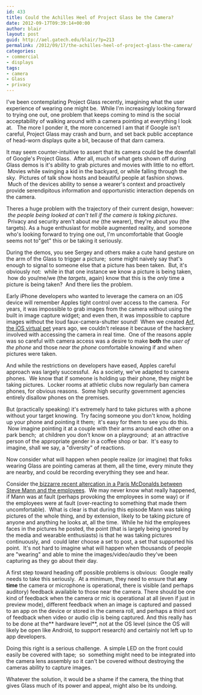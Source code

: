 ```yaml
---
id: 433
title: Could the Achilles Heel of Project Glass be the Camera?
date: 2012-09-17T09:39:14+00:00
author: blair
layout: post
guid: http://ael.gatech.edu/blair/?p=213
permalink: /2012/09/17/the-achilles-heel-of-project-glass-the-camera/
categories:
- commercial
- displays
tags:
- camera
- Glass
- privacy
---
```


I've been contemplating Project Glass recently, imagining what the user experience of wearing one might be.  While I'm increasingly looking forward to trying one out, one problem that keeps coming to mind is the social acceptability of walking around with a camera pointing at everything I look at.   The more I ponder it, the more concerned I am that if Google isn't careful, Project Glass may crash and burn, and set back public acceptance of head-worn displays quite a bit, because of that darn camera.

It may seem counter-intuitive to assert that its camera could be the downfall of Google's Project Glass.  After all, much of what gets shown off during Glass demos is it's ability to grab pictures and movies with little to no effort.  Movies while swinging a kid in the backyard, or while falling through the sky.  Pictures of talk show hosts and beautiful people at fashion shows.  Much of the devices ability to sense a wearer's context and proactively provide serendipitous information and opportunistic interaction depends on the camera.

Theres a huge problem with the trajectory of their current design, however:  _the people being looked at can't tell if the camera is taking pictures_.  Privacy and security aren't about _me_ (the wearer), they're about _you_ (the targets). As a huge enthusiast for mobile augmented reality, and  someone who's looking forward to trying one out, I'm uncomfortable that Google seems not to"get" this or be taking it seriously.

During the demos, you see Sergey and others make a cute hand gesture on the arm of the Glass to trigger a picture;  some might naively say that's enough to signal to someone else that a picture has been taken.  But, it's obviously not:  while in that one instance we know a picture is being taken,  how do you/me/we (the _targets_, again) know that this is the _only_ time a picture is being taken?  And there lies the problem.

Early iPhone developers who wanted to leverage the camera on an iOS device will remember Apples tight control over access to the camera.  For years, it was impossible to grab images from the camera without using the built in image capture widget; and even then, it was impossible to capture images without the loud faux-camera-shutter sound!  When we created [Arf, the iOS virtual pet](http://ael.gatech.edu/lab/research/handheld-ar/arf-iphone/) years ago, we couldn't release it because of the hackery involved with accessing the camera in real time.  One of the reasons apple was so careful with camera access was a desire to make **both** the _user of the phone_ and those _near the phone_ comfortable knowing if and when pictures were taken.

And while the restrictions on developers have eased, Apples careful approach was largely successful.  As a society, we've adapted to camera phones.  We know that if someone is holding up their phone, they might be taking pictures.  Locker rooms at athletic clubs now regularly ban camera phones, for obvious reasons.  Some high security government agencies entirely disallow phones on the premises.

But (practically speaking) it's extremely hard to take pictures with a phone without your target knowing.  Try facing someone you don't know, holding up your phone and pointing it them;  it's easy for them to see you do this.  Now imagine pointing it at a couple with their arms around each other on a park bench;  at children you don't know on a playground;  at an attractive person of the appropriate gender in a coffee shop or bar.  It's easy to imagine, shall we say, a "diversity" of reactions.

Now consider what will happen when people realize (or imagine) that folks wearing Glass are pointing cameras at them, all the time, every minute they are nearby, and could be recording everything they see and hear.

Consider the[ bizzarre recent altercation in a Paris McDonalds between Steve Mann and the employees](http://www.huffingtonpost.com/2012/07/17/steve-mann-attacked-paris-mcdonalds-digital-eye-glass-photos_n_1680263.html#slide=1236819).  We may never know what really happened, if Mann was at fault (perhaps provoking the employees in some way) or if the employees were at fault (over-reacting to something that made them uncomfortable).  What is clear is that during this episode Mann was taking pictures of the whole thing, and by extension, likely to be taking picture of anyone and anything he looks at, all the time.  While he hid the employees faces in the pictures he posted, the point (that is largely being ignored by the media and wearable enthusiasts) is that he was taking pictures continuously, and  could later choose a set to post, a set that supported his point.  It's not hard to imagine what will happen when thousands of people are "wearing" and able to mine the images/video/audio they've been capturing as they go about their day.

A first step toward heading off possible problems is obvious:  Google really needs to take this seriously.  At a minimum, they need to ensure that **any time** the camera or microphone is operational, there is visible (and perhaps auditory) feedback available to those near the camera. There should be one kind of feedback when the camera or mic is operational at all (even if just in preview mode), different feedback when an image is captured and passed to an app on the device or stored in the camera roll, and perhaps a third sort of feedback when video or audio clip is being captured. And this really has to be done at the** hardware level**, not at the OS level (since the OS will likely be open like Android, to support research) and certainly not left up to app developers.

Doing this right is a serious challenge.  A simple LED on the front could easily be covered with tape;  so  something might need to be integrated into the camera lens assembly so it can't be covered without destroying the cameras ability to capture images.

Whatever the solution, it would be a shame if the camera, the thing that gives Glass much of its power and appeal, might also be its undoing.
